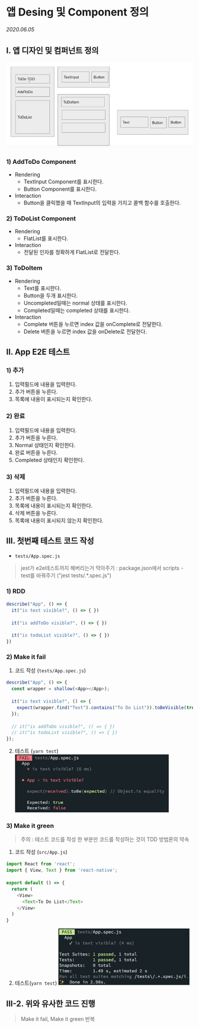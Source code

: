 # 앱 Desing 및 Component 정의

###### 2020.06.05

## I. 앱 디자인 및 컴퍼넌트 정의
![](assets/Screen%20Shot%202020-06-05%20at%2010.29.21%20AM.png)

### 1) AddToDo Component
- Rendering
  - TextInput Component를 표시한다.
  - Button Component를 표시한다.
- Interaction
  - Button을 클릭했을 때 TextInput의 입력을 가지고 콜백 함수를 호출한다.

### 2) ToDoList Component
- Rendering
  - FlatList를 표시한다.
- Interaction
  - 전달된 인자를 정확하게 FlatList로 전달한다.

### 3) ToDoItem
- Rendering
  - Text를 표시한다.
  - Button을 두개 표시한다.
  - Uncompleted일때는 normal 상태를 표시한다.
  - Completed일때는 completed 상태를 표시한다.
- Interaction
  - Complete 버튼을 누르면 index 값을 onComplete로 전달한다.
  - Delete 버튼을 누르면 index 값을 onDelete로 전달한다.


## II. App E2E 테스트

### 1) 추가
1. 입력필드에 내용을 입력한다.
2. 추가 버튼을 누른다.
3. 목록에 내용이 표시되는지 확인한다.

### 2) 완료
1. 입력필드에 내용을 입력한다.
2. 추가 버튼을 누른다.
3. Normal 상태인지 확인한다.
4. 완료 버튼을 누른다.
5. Completed 상태인지 확인한다.

### 3) 삭제
1. 입력필드에 내용을 입력한다.
2. 추가 버튼을 누른다.
3. 목록에 내용이 표시되는지 확인한다.
4. 삭제 버튼을 누른다.
5. 목록에 내용이 표시되지 않는지 확인한다.

## III. 첫번째 테스트 코드 작성
- `tests/App.spec.js`

> jest가 e2e테스트까지 해버리는거 막아주기 : package.json에서 scripts - test를 바꿔주기 ("jest tests/.*.spec.js")

### 1) RDD
```js
describe("App", () => {
  it("is text visible?", () => { })

  it("is addToDo visible?", () => { })

  it("is todoList visible?", () => { })
})
```

### 2) Make it fail
1. 코드 작성 (`tests/App.spec.js`)
```js
describe("App", () => {
  const wrapper = shallow(<App></App>);

  it("is text visible?", () => {
    expect(wrapper.find("Text").contains("To Do List")).toBeVisible(true);
  });

  // it("is addToDo visible?", () => { })
  // it("is todoList visible?", () => { })
});
```
2. 테스트 (`yarn test`)
  ![](assets/fail.png)

### 3) Make it green
> 주의 : 테스트 코드를 작성 한 부분만 코드를 작성하는 것이 TDD 방법론의 약속

1. 코드 작성 (`src/App.js`)
```js
import React from 'react';
import { View, Text } from 'react-native';

export default () => {
  return (
    <View>
      <Text>To Do List</Text>
    </View>
  )
}
```
2. 테스트(`yarn test`)
  ![](assets/success.png)


## III-2. 위와 유사한 코드 진행
> Make it fail, Make it green 반복
